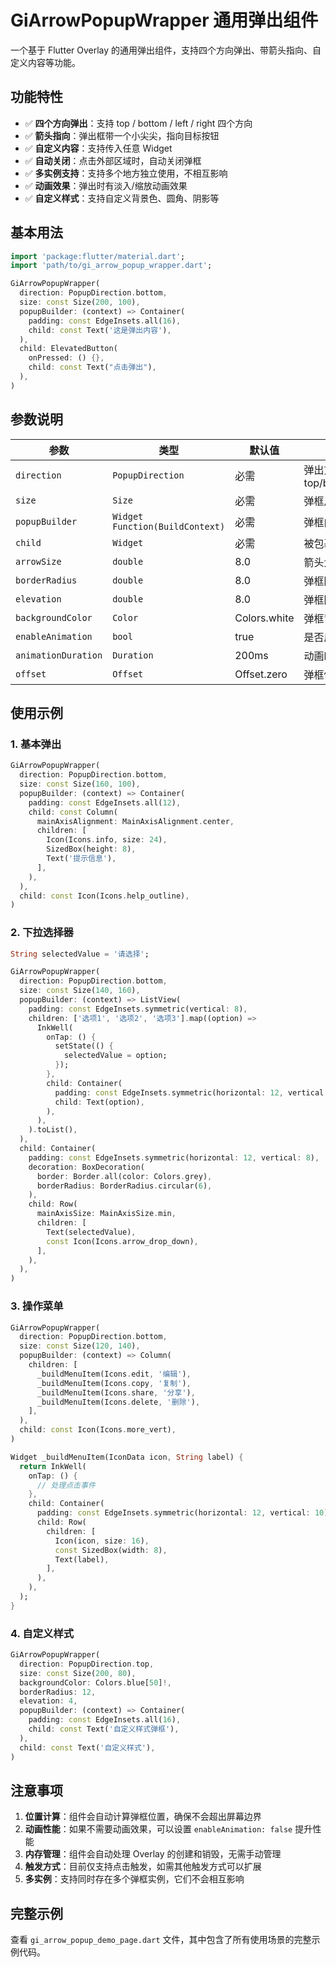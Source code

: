 # GiArrowPopupWrapper 通用弹出组件

一个基于 Flutter Overlay 的通用弹出组件，支持四个方向弹出、带箭头指向、自定义内容等功能。

## 功能特性

- ✅ **四个方向弹出**：支持 top / bottom / left / right 四个方向
- ✅ **箭头指向**：弹出框带一个小尖尖，指向目标按钮
- ✅ **自定义内容**：支持传入任意 Widget
- ✅ **自动关闭**：点击外部区域时，自动关闭弹框
- ✅ **多实例支持**：支持多个地方独立使用，不相互影响
- ✅ **动画效果**：弹出时有淡入/缩放动画效果
- ✅ **自定义样式**：支持自定义背景色、圆角、阴影等

## 基本用法

```dart
import 'package:flutter/material.dart';
import 'path/to/gi_arrow_popup_wrapper.dart';

GiArrowPopupWrapper(
  direction: PopupDirection.bottom,
  size: const Size(200, 100),
  popupBuilder: (context) => Container(
    padding: const EdgeInsets.all(16),
    child: const Text('这是弹出内容'),
  ),
  child: ElevatedButton(
    onPressed: () {},
    child: const Text("点击弹出"),
  ),
)
```

## 参数说明

| 参数 | 类型 | 默认值 | 说明 |
|-----|------|--------|------|
| `direction` | `PopupDirection` | 必需 | 弹出方向：top/bottom/left/right |
| `size` | `Size` | 必需 | 弹框尺寸 |
| `popupBuilder` | `Widget Function(BuildContext)` | 必需 | 弹框内容构建器 |
| `child` | `Widget` | 必需 | 被包裹的触发组件 |
| `arrowSize` | `double` | 8.0 | 箭头大小 |
| `borderRadius` | `double` | 8.0 | 弹框圆角 |
| `elevation` | `double` | 8.0 | 弹框阴影 |
| `backgroundColor` | `Color` | Colors.white | 弹框背景色 |
| `enableAnimation` | `bool` | true | 是否启用动画 |
| `animationDuration` | `Duration` | 200ms | 动画时长 |
| `offset` | `Offset` | Offset.zero | 弹框偏移量 |

## 使用示例

### 1. 基本弹出

```dart
GiArrowPopupWrapper(
  direction: PopupDirection.bottom,
  size: const Size(160, 100),
  popupBuilder: (context) => Container(
    padding: const EdgeInsets.all(12),
    child: const Column(
      mainAxisAlignment: MainAxisAlignment.center,
      children: [
        Icon(Icons.info, size: 24),
        SizedBox(height: 8),
        Text('提示信息'),
      ],
    ),
  ),
  child: const Icon(Icons.help_outline),
)
```

### 2. 下拉选择器

```dart
String selectedValue = '请选择';

GiArrowPopupWrapper(
  direction: PopupDirection.bottom,
  size: const Size(140, 160),
  popupBuilder: (context) => ListView(
    padding: const EdgeInsets.symmetric(vertical: 8),
    children: ['选项1', '选项2', '选项3'].map((option) => 
      InkWell(
        onTap: () {
          setState(() {
            selectedValue = option;
          });
        },
        child: Container(
          padding: const EdgeInsets.symmetric(horizontal: 12, vertical: 8),
          child: Text(option),
        ),
      ),
    ).toList(),
  ),
  child: Container(
    padding: const EdgeInsets.symmetric(horizontal: 12, vertical: 8),
    decoration: BoxDecoration(
      border: Border.all(color: Colors.grey),
      borderRadius: BorderRadius.circular(6),
    ),
    child: Row(
      mainAxisSize: MainAxisSize.min,
      children: [
        Text(selectedValue),
        const Icon(Icons.arrow_drop_down),
      ],
    ),
  ),
)
```

### 3. 操作菜单

```dart
GiArrowPopupWrapper(
  direction: PopupDirection.bottom,
  size: const Size(120, 140),
  popupBuilder: (context) => Column(
    children: [
      _buildMenuItem(Icons.edit, '编辑'),
      _buildMenuItem(Icons.copy, '复制'),
      _buildMenuItem(Icons.share, '分享'),
      _buildMenuItem(Icons.delete, '删除'),
    ],
  ),
  child: const Icon(Icons.more_vert),
)

Widget _buildMenuItem(IconData icon, String label) {
  return InkWell(
    onTap: () {
      // 处理点击事件
    },
    child: Container(
      padding: const EdgeInsets.symmetric(horizontal: 12, vertical: 10),
      child: Row(
        children: [
          Icon(icon, size: 16),
          const SizedBox(width: 8),
          Text(label),
        ],
      ),
    ),
  );
}
```

### 4. 自定义样式

```dart
GiArrowPopupWrapper(
  direction: PopupDirection.top,
  size: const Size(200, 80),
  backgroundColor: Colors.blue[50]!,
  borderRadius: 12,
  elevation: 4,
  popupBuilder: (context) => Container(
    padding: const EdgeInsets.all(16),
    child: const Text('自定义样式弹框'),
  ),
  child: const Text('自定义样式'),
)
```

## 注意事项

1. **位置计算**：组件会自动计算弹框位置，确保不会超出屏幕边界
2. **动画性能**：如果不需要动画效果，可以设置 `enableAnimation: false` 提升性能
3. **内存管理**：组件会自动处理 Overlay 的创建和销毁，无需手动管理
4. **触发方式**：目前仅支持点击触发，如需其他触发方式可以扩展
5. **多实例**：支持同时存在多个弹框实例，它们不会相互影响

## 完整示例

查看 `gi_arrow_popup_demo_page.dart` 文件，其中包含了所有使用场景的完整示例代码。
